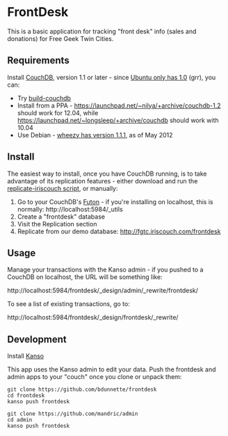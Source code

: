 # FrontDesk

This is a basic application for tracking "front desk" info (sales and donations) for Free Geek Twin Cities.

## Requirements
Install [CouchDB](http://couchdb.apache.org), version 1.1 or later - since [Ubuntu only has 1.0](http://packages.ubuntu.com/search?keywords=couchdb) (grr), you can:

* Try [build-couchdb](http://github.com/iriscouch/build-couchdb)
* Install from a PPA - https://launchpad.net/~nilya/+archive/couchdb-1.2 should work for 12.04, while https://launchpad.net/~longsleep/+archive/couchdb should work with 10.04
* Use Debian - [wheezy has version 1.1.1](http://packages.debian.org/wheezy/couchdb), as of May 2012

## Install 

The easiest way to install, once you have CouchDB running, is to take advantage of its replication features - either download and run the [replicate-iriscouch script](./replicate-iriscouch.sh), or manually:

1. Go to your CouchDB's [Futon](http://guide.couchdb.org/draft/tour.html#welcome) - if you're installing on localhost, this is normally: http://localhost:5984/_utils
2. Create a "frontdesk" database
3. Visit the Replication section
4. Replicate from our demo database: http://fgtc.iriscouch.com/frontdesk 

## Usage

Manage your transactions with the Kanso admin - if you pushed to a CouchDB on localhost, the URL will be something like:

http://localhost:5984/frontdesk/_design/admin/_rewrite/frontdesk/

To see a list of existing transactions, go to:

http://localhost:5984/frontdesk/_design/frontdesk/_rewrite/

## Development
Install [Kanso](http://kan.so/install)

This app uses the Kanso admin to edit your data.  Push the frontdesk and admin apps
to your "couch" once you clone or unpack them:

```
git clone https://github.com/bdunnette/frontdesk
cd frontdesk
kanso push frontdesk
```

```
git clone https://github.com/mandric/admin
cd admin
kanso push frontdesk
```